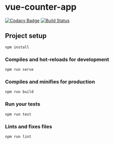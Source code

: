 # vue-counter-app

[![Codacy Badge](https://api.codacy.com/project/badge/Grade/3cd0ecadc9d546d5baa7311198661d4f)](https://www.codacy.com/app/Nirajn2311/vue-counter-app?utm_source=github.com&utm_medium=referral&utm_content=Nirajn2311/vue-counter-app&utm_campaign=Badge_Grade)
[![Build Status](https://travis-ci.com/Nirajn2311/vue-counter-app.svg?branch=master)](https://travis-ci.com/Nirajn2311/vue-counter-app)

## Project setup

```shell
npm install
```

### Compiles and hot-reloads for development

```shell
npm run serve
```

### Compiles and minifies for production

```shell
npm run build
```

### Run your tests

```shell
npm run test
```

### Lints and fixes files

```shell
npm run lint
```
